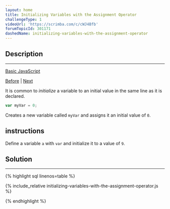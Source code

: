 ```yaml
---
layout: home
title: Initializing Variables with the Assignment Operator
challengeType: 1
videoUrl: 'https://scrimba.com/c/cWJ4Bfb'
forumTopicId: 301171
dashedName: initializing-variables-with-the-assignment-operator
---
```


<div class="row">
<div class="columnStmt" markdown="1">

## Description
------

[Basic JavaScript](./README.md) 

[Before](./assigning-the-value-of-one-variable-to-another.md)  | [Next](./declare-string-variables.md) 

It is common to <dfn>initialize</dfn> a variable to an initial value in the same line as it is declared.

```js
var myVar = 0;
```

Creates a new variable called `myVar` and assigns it an initial value of `0`.

##  instructions 

Define a variable `a` with `var` and initialize it to a value of `9`.

</div>
<div class="columnSol" markdown="1">

## Solution
------

{% highlight sql linenos=table %}

{% include_relative initializing-variables-with-the-assignment-operator.js %}

{% endhighlight %}

</div>
</div>

